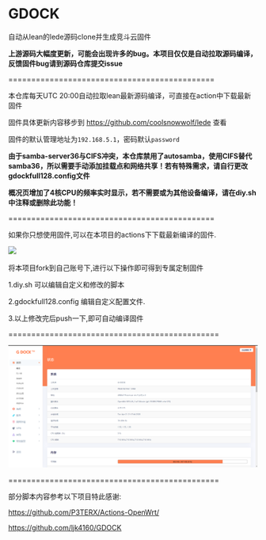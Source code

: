 # GDOCK
 自动从lean的lede源码clone并生成竞斗云固件 
 
 **上游源码大幅度更新，可能会出现许多的bug。本项目仅仅是自动拉取源码编译，反馈固件bug请到源码仓库提交issue**

=============================================

本仓库每天UTC 20:00自动拉取lean最新源码编译，可直接在action中下载最新固件

固件具体更新内容移步到 https://github.com/coolsnowwolf/lede 查看

固件的默认管理地址为`192.168.5.1`，密码默认`password`

**由于samba-server36与CIFS冲突，本仓库禁用了autosamba，使用CIFS替代samba36，所以需要手动添加挂载点和网络共享！若有特殊需求，请自行更改gdockfull128.config文件**

**概况页增加了4核CPU的频率实时显示，若不需要或为其他设备编译，请在diy.sh中注释或删除此功能！**

=============================================

如果你只想使用固件,可以在本项目的actions下下载最新编译的固件.

<p>
    <a href="https://github.com/Cathgao/GDOCK-Cath/actions">
            <img src="https://github.com/Cathgao/GDOCK-Cath/workflows/Build%20G-DOCK/badge.svg"/>
        </a>
</p>

将本项目fork到自己账号下,进行以下操作即可得到专属定制固件

1.diy.sh
可以编辑自定义和修改的脚本

2.gdockfull128.config
编辑自定义配置文件.

3.以上修改完后push一下,即可自动编译固件

==============================================

![](/screenshots/r619ac.png)

==============================================

部分脚本内容参考以下项目特此感谢:

https://github.com/P3TERX/Actions-OpenWrt/

https://github.com/ljk4160/GDOCK
